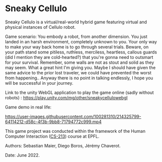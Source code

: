 # Sneaky Cellulo

Sneaky Cellulo is a virtual/real-world hybrid game featuring virtual and physical instances of Cellulo robot.

Game scenario: You embody a robot, from another dimension. You just landed in an harsh environment, completely unknown to you. Your only way to make your way back home is to go through several trials. Beware, on your path stand some pitiless, ruthless, merciless, heartless, callous guards (did I mention they are cold-hearted?) that you're gonna need to outsmart for your survival.  Remember, some walls are not as stout and solid as they may seem. What a great hint I'm giving you. Maybe I should have given the same advice to the prior lost traveler, we could have prevented the worst from happening.. Anyway there is no point in talking endlessly, I hope you will be successful in your journey.  

Link to the unity WebGL application to play the game online (sadly without robots) : https://play.unity.com/mg/other/sneakycellulowebgl

Game demo in real life:

https://user-images.githubusercontent.com/100281310/214325799-64114212-d58c-4f3b-9bb8-71794772c999.mp4

This game project was conducted within the framework of the Human Computer Interaction ([CS-213](https://edu.epfl.ch/coursebook/en/human-computer-interaction-CS-213)) course at EPFL.

Authors: Sebastian Maier, Diego Boros, Jérémy Chaverot.

Date: June 2022.
